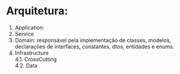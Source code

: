 # Arquitetura:

1. Application: 
2. Service
3. Domain: responsável pela implementação de classes, modelos, declarações de interfaces, constantes, dtos, entidades e enums.
4. Infrastructure   
    4.1. CrossCutting   
    4.2. Data
